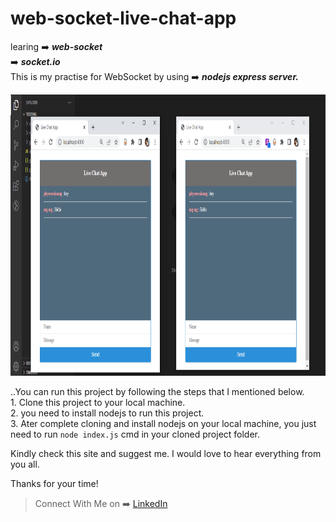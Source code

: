 # web-socket-live-chat-app
 learing :arrow_right: ***web-socket***<br> 
 :arrow_right: ***socket.io***<br>
 This is my practise for WebSocket by using :arrow_right: ***nodejs express server.***<br>

<p align="center">
<img src="public/chat.png" width="800px" height="450px"></img>
</p>

..You can run this project by following the steps that I mentioned below.<br>
    1. Clone this project to your local machine.<br>
    2. you need to install nodejs to run this project.<br>
    3. Ater complete cloning and install nodejs on your local machine, you just need to run ```node index.js``` cmd in your cloned project folder.<br>
    
    
Kindly check this site and suggest me.
I would love to hear everything from you all.

Thanks for your time!


> Connect With Me on :arrow_right: [LinkedIn](https://www.linkedin.com/in/phyoewaiaung082/)
